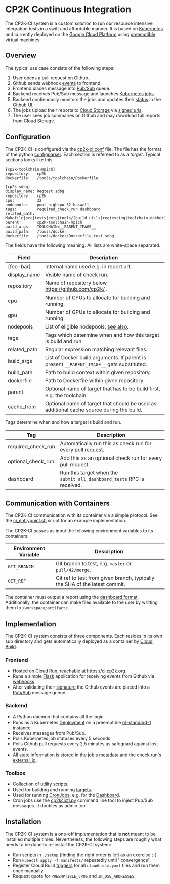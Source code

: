 # CP2K Continuous Integration

The CP2K-CI system is a custom solution to run our resource intensive integration tests in a swift and affordable manner. It is based on [Kubernetes](https://kubernetes.io/) and currently deployed on the [Google Cloud Platform](https://cloud.google.com) using [preemptible](https://cloud.google.com/compute/docs/instances/preemptible) virtual machines.

## Overview
The typical use case consists of the following steps:

1. User opens a pull request on Github.
2. Github sends webhook [events](https://developer.github.com/v3/activity/events/types/) to frontend.
3. Frontend places message into [Pub/Sub](https://cloud.google.com/pubsub/docs/) queue.
4. Backend receives Pub/Sub message and launches [Kubernetes jobs](https://kubernetes.io/docs/concepts/workloads/controllers/jobs-run-to-completion/).
5. Backend continuously monitors the jobs and updates their [status](https://developer.github.com/v3/checks/) in the Github UI.
6. The jobs upload their reports to [Cloud Storage](https://cloud.google.com/storage/) via [signed urls](https://cloud.google.com/storage/docs/access-control/signed-urls).
7. The user sees job summaries on Github and may download full reports from Cloud Storage.

## Configuration

The CP2K-CI is configured via the [cp2k-ci.conf](./backend/cp2k-ci.conf) file. The file has the format of the python [configparser](https://docs.python.org/3/library/configparser.html). Each section is refereed to as a _target_. Typical sections looks like this:
```
[cp2k-toolchain-mpich]
repository:   cp2k
dockerfile:   /tools/toolchain/Dockerfile

[cp2k-sdbg]
display_name: Regtest sdbg
repository:   cp2k
cpu:          32
nodepools:    pool-highcpu-32-haswell
tags:         required_check_run dashboard
related_path: Makefile|src|tests|exts|tools/(build_utils|regtesting|toolchain|docker)
parent:       cp2k-toolchain-mpich
build_args:   TOOLCHAIN=__PARENT_IMAGE__
build_path:   /tools/docker
dockerfile:   /tools/docker/Dockerfile.test_sdbg
```

The fields have the following meaning. All lists are white-space separated.


| Field        | Description                                                                                  |
| ------------ | ---------------------------------------------------------------------------------------------|
| [foo-bar]    | Internal name used e.g. in report url.                                                       |
| display_name | Visible name of check run.                                                                   |
| repository   | Name of repository below https://github.com/cp2k/ .                                          |
| cpu          | Number of CPUs to allocate for building and running.                                         |
| gpu          | Number of GPUs to allocate for building and running.                                         |
| nodepools    | List of eligible nodepools, [see also](setup/create_node_pools.sh).                          |
| tags         | Tags which determine when and how this target is build and run.                              |
| related_path | Regular expression matching relevant files.                                                  |
| build_args   | List of Docker build arguments. If parent is present `__PARENT_IMAGE__` gets substituted.    |
| build_path   | Path to build context within given repository.                                               |
| dockerfile   | Path to Dockerfile within given repository.                                                  |
| parent       | Optional name of target that has to be build first, e.g. the toolchain.                      |
| cache_from   | Optional name of target that should be used as additional cache source during the build.     |

Tags determine when and how a target is build and run.

| Tag                 | Description                                                                                  |
| ------------------- | -------------------------------------------------------------------------------------------- |
| required_check_run  | Automatically run this as check run for every pull request.                                  |
| optional_check_run  | Add this as an optional check run for every pull request.                                    |
| dashboard           | Run this target when the `submit_all_dashboard_tests` RPC is received.                       |


## Communication with Containers
The CP2K-CI communication with its container via a simple protocol. See the [ci_entrypoint.sh](https://github.com/cp2k/cp2k/blob/master/tools/docker/scripts/ci_entrypoint.sh) script for an example implementation.

The CP2K-CI passes as input the following environment variables to its containers:

| Environment Variable   | Description                                                                |
| ---------------------- | -------------------------------------------------------------------------- |
| `GIT_BRANCH`           | Git branch to test, e.g. `master` or `pull/42/merge`.                      |
| `GIT_REF`              | Git ref to test from given branch, typically the SHA of the latest commit. |

The container must output a report using the [dashboard format](https://www.cp2k.org/dev:dashboard).
Additionally, the container can make files available to the user by writting them to `/workspace/artifacts`.


## Implementation

The CP2K-CI system consists of three components. Each resides in its own sub directory and gets automatically deployed as a container by [Cloud Build](https://cloud.google.com/cloud-build/).

### Frontend
- Hosted on [Cloud Run](https://cloud.google.com/run/docs), reachable at https://ci.cp2k.org.
- Runs a simple [Flask](http://flask.pocoo.org/) application for receiving events from Github via [webhooks](https://developer.github.com/webhooks/).
- After validating their [signature](https://developer.github.com/webhooks/securing/) the Github events are placed into a [Pub/Sub](https://cloud.google.com/pubsub/) message queue.

### Backend
- A Python daemon that contains all the logic.
- Runs as a Kubernetes [Deployment](https://kubernetes.io/docs/concepts/workloads/controllers/deployment/) on a preemptible [n1-standard-1](https://cloud.google.com/compute/docs/machine-types#standard_machine_types) instance.
- Receives messages from Pub/Sub.
- Polls Kubernetes job statuses every 5 seconds.
- Polls Github pull requests every 2.5 minutes as safeguard against lost events.
- All state information is stored in the job's [metadata](https://kubernetes.io/docs/concepts/overview/working-with-objects/annotations/) and the check run's [external_id](https://developer.github.com/v3/checks/runs/#parameters).

### Toolbox
- Collection of utility scripts.
- Used for building and running [targets](./toolbox/run_target.sh).
- Used for running [CronJobs](https://kubernetes.io/docs/concepts/workloads/controllers/cron-jobs/), e.g. for the [Dashboard](manifests/dashboard-cronjob.yaml).
- Cron jobs use the [cp2kcictl.py](./toolbox/cp2kcictl.py) command line tool to inject Pub/Sub messages. It doubles as admin tool.

## Installation
The CP2K-CI system is a one-off implementation that is **not** meant to be installed multiple times.
Nevertheless, the following steps are roughly what needs to be done to re-install the CP2K-CI system:
 - Run scripts in `./setup` (finding the right order is left as an exercise ;-)
 - Run `kubectl apply -f manifests/` repeatedly until ''convergence''.
 - Register Cloud Build [triggers](https://cloud.google.com/cloud-build/docs/running-builds/automate-builds) for all `cloudbuild.yaml` files and run them once manually.
 - Request quota for `PREEMPTIBLE_CPUS` and `IN_USE_ADDRESSES`.
